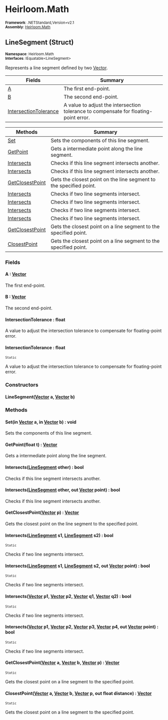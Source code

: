 # Heirloom.Math

<small>**Framework**: .NETStandard,Version=v2.1</small>  
<small>**Assembly**: [Heirloom.Math](../Heirloom.Math/Heirloom.Math.md)</small>  

## LineSegment (Struct)
<small>**Namespace**: Heirloom.Math</small>  
<small>**Interfaces**: IEquatable\<LineSegment></small>  

Represents a line segment defined by two [Vector](Heirloom.Math.Vector.md).

| Fields                                | Summary                                                                              |
|---------------------------------------|--------------------------------------------------------------------------------------|
| [A](#ACDCAB7DD)                       | The first end-point.                                                                 |
| [B](#BCDCAB7E0)                       | The second end-point.                                                                |
| [IntersectionTolerance](#INTB65AA64A) | A value to adjust the intersection tolerance to compensate for floating-point error. |

| Methods                         | Summary                                                            |
|---------------------------------|--------------------------------------------------------------------|
| [Set](#SET8316F6E2)             | Sets the components of this line segment.                          |
| [GetPoint](#GETE0E17AE2)        | Gets a intermediate point along the line segment.                  |
| [Intersects](#INT800903E6)      | Checks if this line segment intersects another.                    |
| [Intersects](#INT61BB38B5)      | Checks if this line segment intersects another.                    |
| [GetClosestPoint](#GETBC363A60) | Gets the closest point on the line segment to the specified point. |
| [Intersects](#INT2AE0750E)      | Checks if two line segments intersect.                             |
| [Intersects](#INT97F198C9)      | Checks if two line segments intersect.                             |
| [Intersects](#INTFA3AEBEB)      | Checks if two line segments intersect.                             |
| [Intersects](#INTD0254790)      | Checks if two line segments intersect.                             |
| [GetClosestPoint](#GET942232F7) | Gets the closest point on a line segment to the specified point.   |
| [ClosestPoint](#CLOB3D1E9C6)    | Gets the closest point on a line segment to the specified point.   |

### Fields

#### <a name="ACDCAB7DD"></a>A : [Vector](Heirloom.Math.Vector.md)

The first end-point.

#### <a name="BCDCAB7E0"></a>B : [Vector](Heirloom.Math.Vector.md)

The second end-point.

#### <a name="INTB65AA64A"></a>IntersectionTolerance : float

A value to adjust the intersection tolerance to compensate for floating-point error.

#### <a name="INTB65AA64A"></a>IntersectionTolerance : float
<small>`Static`</small>

A value to adjust the intersection tolerance to compensate for floating-point error.

### Constructors

#### LineSegment([Vector](Heirloom.Math.Vector.md) a, [Vector](Heirloom.Math.Vector.md) b)

### Methods

#### <a name="SET8316F6E2"></a>Set(in [Vector](Heirloom.Math.Vector.md) a, in [Vector](Heirloom.Math.Vector.md) b) : void

Sets the components of this line segment.


#### <a name="GETE0E17AE2"></a>GetPoint(float t) : [Vector](Heirloom.Math.Vector.md)

Gets a intermediate point along the line segment.


#### <a name="INT800903E6"></a>Intersects([LineSegment](Heirloom.Math.LineSegment.md) other) : bool

Checks if this line segment intersects another.


#### <a name="INT61BB38B5"></a>Intersects([LineSegment](Heirloom.Math.LineSegment.md) other, out [Vector](Heirloom.Math.Vector.md) point) : bool

Checks if this line segment intersects another.


#### <a name="GETBC363A60"></a>GetClosestPoint([Vector](Heirloom.Math.Vector.md) p) : [Vector](Heirloom.Math.Vector.md)

Gets the closest point on the line segment to the specified point.


#### <a name="INT2AE0750E"></a>Intersects([LineSegment](Heirloom.Math.LineSegment.md) s1, [LineSegment](Heirloom.Math.LineSegment.md) s2) : bool
<small>`Static`</small>

Checks if two line segments intersect.


#### <a name="INT97F198C9"></a>Intersects([LineSegment](Heirloom.Math.LineSegment.md) s1, [LineSegment](Heirloom.Math.LineSegment.md) s2, out [Vector](Heirloom.Math.Vector.md) point) : bool
<small>`Static`</small>

Checks if two line segments intersect.


#### <a name="INTFA3AEBEB"></a>Intersects([Vector](Heirloom.Math.Vector.md) p1, [Vector](Heirloom.Math.Vector.md) p2, [Vector](Heirloom.Math.Vector.md) q1, [Vector](Heirloom.Math.Vector.md) q2) : bool
<small>`Static`</small>

Checks if two line segments intersect.


#### <a name="INTD0254790"></a>Intersects([Vector](Heirloom.Math.Vector.md) p1, [Vector](Heirloom.Math.Vector.md) p2, [Vector](Heirloom.Math.Vector.md) p3, [Vector](Heirloom.Math.Vector.md) p4, out [Vector](Heirloom.Math.Vector.md) point) : bool
<small>`Static`</small>

Checks if two line segments intersect.


#### <a name="GET942232F7"></a>GetClosestPoint([Vector](Heirloom.Math.Vector.md) a, [Vector](Heirloom.Math.Vector.md) b, [Vector](Heirloom.Math.Vector.md) p) : [Vector](Heirloom.Math.Vector.md)
<small>`Static`</small>

Gets the closest point on a line segment to the specified point.


#### <a name="CLOB3D1E9C6"></a>ClosestPoint([Vector](Heirloom.Math.Vector.md) a, [Vector](Heirloom.Math.Vector.md) b, [Vector](Heirloom.Math.Vector.md) p, out float distance) : [Vector](Heirloom.Math.Vector.md)
<small>`Static`</small>

Gets the closest point on a line segment to the specified point.


